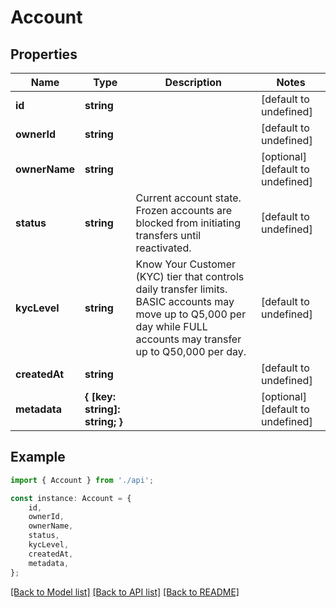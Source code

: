 # Account


## Properties

Name | Type | Description | Notes
------------ | ------------- | ------------- | -------------
**id** | **string** |  | [default to undefined]
**ownerId** | **string** |  | [default to undefined]
**ownerName** | **string** |  | [optional] [default to undefined]
**status** | **string** | Current account state. Frozen accounts are blocked from initiating transfers until reactivated. | [default to undefined]
**kycLevel** | **string** | Know Your Customer (KYC) tier that controls daily transfer limits. BASIC accounts may move up to Q5,000 per day while FULL accounts may transfer up to Q50,000 per day. | [default to undefined]
**createdAt** | **string** |  | [default to undefined]
**metadata** | **{ [key: string]: string; }** |  | [optional] [default to undefined]

## Example

```typescript
import { Account } from './api';

const instance: Account = {
    id,
    ownerId,
    ownerName,
    status,
    kycLevel,
    createdAt,
    metadata,
};
```

[[Back to Model list]](../README.md#documentation-for-models) [[Back to API list]](../README.md#documentation-for-api-endpoints) [[Back to README]](../README.md)
